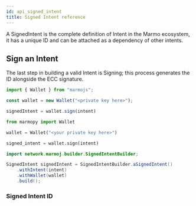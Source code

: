 ```yaml
---
id: api_signed_intent
title: Signed Intent reference
---
```


A SignedIntent is the complete definition of Intent in the Marmo ecosystem, it has a unique ID and can be attached as a dependency of other intents.

## Sign an Intent

The last step in building a valid Intent is Signing; this process generates the ID alongside the ECC signature.

<!--DOCUSAURUS_CODE_TABS-->
<!--JavaScript-->
```js
import { Wallet } from "marmojs";

const wallet = new Wallet("<private key here>");

signedIntent = wallet.sign(intent)
```
<!--Python-->
```python
from marmopy import Wallet

wallet = Wallet("<your private key here>")

signed_intent = wallet.sign(intent)
```
<!--Java-->
```java
import network.marmoj.builder.SignedIntentBuilder;

SignedIntent signedIntent = SignedIntentBuilder.aSignedIntent()
    .withIntent(intent)
    .withWallet(wallet)
    .build();
```
<!--END_DOCUSAURUS_CODE_TABS-->

### Signed Intent ID

